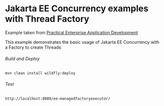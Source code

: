 Jakarta EE Concurrency examples with Thread Factory
=====================================
Example taken from [Practical Enterprise Application Development](http://www.itbuzzpress.com/ebooks/java-ee-7-development-on-wildfly.html)

This example demonstrates the basic usage of Jakarta EE Concurrency with a Factory to create Threads
###### Build and Deploy
```shell
mvn clean install wildfly:deploy  
```

###### Test
```shell
http://localhost:8080/ee-managedfactoryexecutor/
```
  
